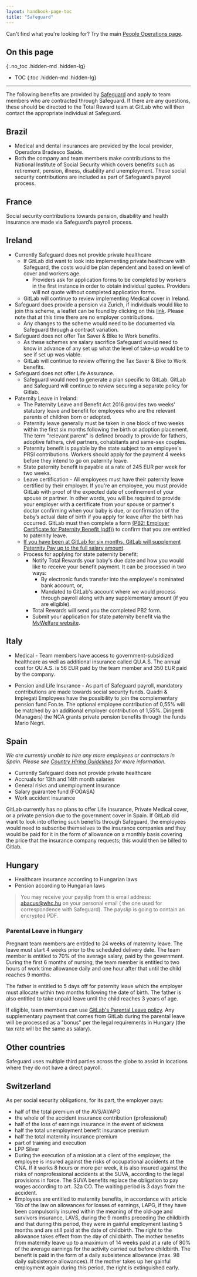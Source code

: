 ```yaml
---
layout: handbook-page-toc
title: "Safeguard"
---
```


Can't find what you're looking for? Try the main [People Operations page](/handbook/people-group/).

## On this page
{:.no_toc .hidden-md .hidden-lg}

- TOC
{:toc .hidden-md .hidden-lg}

----

The following benefits are provided by [Safeguard](https://www.safeguardglobal.com/) and apply to team members who are contracted through Safeguard. If there are any questions, these should be directed to the Total Reward team at GitLab who will then contact the appropriate individual at Safeguard.

## Brazil
* Medical and dental insurances are provided by the local provider, Operadora Bradesco Saúde.
* Both the company and team members make contributions to the National Institute of Social Security which covers benefits such as retirement, pension, illness, disability and unemployment. These social security contributions are included as part of Safeguard’s payroll process.

## France
Social security contributions towards pension, disability and health insurance are made via Safeguard’s payroll process.

## Ireland

- Currently Safeguard does not provide private healthcare
  * If GitLab did want to look into implementing private healthcare with Safeguard, the costs would be plan dependent and based on level of cover and workers age.
    - Providers ask for application forms to be completed by workers in the first instance in order to obtain individual quotes. Providers will not quote without completed application forms.
  * GitLab will continue to review implementing Medical cover in Ireland.
- Safeguard does provide a pension via Zurich, if individuals would like to join this scheme, a leaflet can be found by clicking on this [link](https://drive.google.com/file/d/1GRasMwjchtKSw4ZkPJNJsiCjAU-MOsNH/view?usp=sharing). Please note that at this time there are no employer contributions.
  * Any changes to the scheme would need to be documented via Safeguard through a contract variation.
- Safeguard does not offer Tax Saver & Bike to Work benefits.
  * As these schemes are salary sacrifice Safeguard would need to know in advance of any set up what the level of take-up would be to see if set up was viable.
  * GitLab will continue to review offering the Tax Saver & Bike to Work benefits.
- Safeguard does not offer Life Assurance.
  * Safeguard would need to generate a plan specific to GitLab. GitLab and Safeguard will continue to review securing a separate policy for Gitlab.
- Paternity Leave in Ireland:
  *  The Paternity Leave and Benefit Act 2016 provides two weeks' statutory leave and benefit for employees who are the relevant parents of children born or adopted.
  *  Paternity leave generally must be taken in one block of two weeks within the first six months following the birth or adoption placement. The term "relevant parent" is defined broadly to provide for fathers, adoptive fathers, civil partners, cohabitants and same-sex couples.
  *  Paternity benefit is payable by the state subject to an employee's PRSI contributions. Workers should apply for the payment 4 weeks before they intend to go on paternity leave.
  *  State paternity benefit is payable at a rate of 245 EUR per week for two weeks.
  *  Leave certification - All employees must have their paternity leave certified by their employer. If you're an employee, you must provide GitLab with proof of the expected date of confinement of your spouse or partner. In other words, you will be required to provide your employer with a certificate from your spouse or partner's doctor confirming when your baby is due, or confirmation of the baby’s actual date of birth if you apply for leave after the birth has occurred. GitLab must then complete a form [(PB2: Employer Certificate for Paternity Benefit (pdf))](http://www.welfare.ie/en/pdf/PB2.pdf) to confirm that you are entitled to paternity leave.
  *  [If you have been at GitLab for six months, GitLab will supplement Paternity Pay up to the full salary amount](/handbook/total-rewards/benefits/general-and-entity-benefits/#parental-leave).
  * Process for applying for state paternity benefit:
    * Notify Total Rewards your baby's due date and how you would like to receive your benefit payment. It can be processed in two ways:
       *  By electronic funds transfer into the employee's nominated bank account, or,
       *  Mandated to GitLab's account where we would process through payroll along with any supplementary amount (if you are eligible).
    * Total Rewards will send you the completed PB2 form.
    * Submit your application for state paternity benefit via the [MyWelfare website](https://services.mywelfare.ie/en/topics/parents-children-family/). 

## Italy
* Medical - Team members have access to government-subsidized healthcare as well as additional insurance called QU.A.S. The annual cost for QU.A.S. is 56 EUR paid by the team member and 350 EUR paid by the company.

* Pension and Life Insurance - As part of Safeguard payroll, mandatory contributions are made towards social security funds.
Quadri & Impiegati Employees have the possibility to join the complementary pension fund Fon.te. The optional employee contribution of 0,55% will be matched by an additional employer contribution of 1,55%. Dirigenti (Managers) the NCA grants private pension benefits through the funds Mario Negri.


## Spain

_We are currently unable to hire any more employees or contractors in Spain. Please see [Country Hiring Guidelines](/jobs/faq/#country-hiring-guidelines) for more information._

- Currently Safeguard does not provide private healthcare
- Accruals for 13th and 14th month salaries
- General risks and unemployment insurance
- Salary guarantee fund (FOGASA)
- Work accident insurance

 GitLab currently has no plans to offer Life Insurance, Private Medical cover, or a private pension due to the government cover in Spain. If GitLab did want to look into offering such benefits through Safeguard, the employees would need to subscribe themselves to the insurance companies and they would be paid for it in the form of allowance on a monthly basis covering the price that the insurance company requests; this would then be billed to Gitlab.

## Hungary

- Healthcare insurance according to Hungarian laws
- Pension according to Hungarian laws

> You may receive your payslip from this email address: abacus@whc.hu on your personal email ( the one used for correspondence with Safeguard). The payslip is going to contain an encrypted PDF.

### Parental Leave in Hungary

Pregnant team members are entitled to 24 weeks of maternity leave. The leave must start 4 weeks prior to the scheduled delivery date. The team member is entitled to 70% of the average salary, paid by the government. During the first 6 months of nursing, the team member is entitled to two hours of work time allowance daily and one hour after that until the child reaches 9 months.

The father is entitled to 5 days off for paternity leave which the employer must allocate within two months following the date of birth. The father is also entitled to take unpaid leave until the child reaches 3 years of age.

If eligible, team members can use [GitLab's Parental Leave policy](/handbook/total-rewards/benefits/general-and-entity-benefits/#parental-leave). Any supplementary payment that comes from GitLab during the parental leave will be processed as a "bonus" per the legal requirements in Hungary (the tax rate will be the same as salary).

## Other countries

Safeguard uses multiple third parties across the globe to assist in locations where they do not have a direct payroll.


## Switzerland

As per social security obligations, for its part, the employer pays:
- half of the total premium of the AVS/AI/APG
- the whole of the accident insurance contribution (professional)
- half of the loss of earnings insurance in the event of sickness
- half the total unemployment benefit insurance premium
- half the total maternity insurance premium
- part of training and execution
- LPP Silver
- During the execution of a mission at a client of the employer, the employee is insured against the risks of occupational accidents at the CNA. If it works 8 hours or more per week, it is also insured against the risks of nonprofessional accidents at the SUVA, according to the legal provisions in force. The SUVA benefits replace the obligation to pay wages according to art. 32a CO. The waiting period is 3 days from the accident.
- Employees are entitled to maternity benefits, in accordance with article 16b of the law on allowances for losses of earnings, LAPG, if they have been compulsorily insured within the meaning of the old-age and survivors insurance, LAVS, during the 9 months preceding the childbirth and that during this period, they were in gainful employment lasting 5 months and are still paid at the date of childbirth. The right to the allowance takes effect from the day of childbirth. The mother benefits from maternity leave up to a maximum of 14 weeks paid at a rate of 80% of the average earnings for the activity carried out before childbirth. The benefit is paid in the form of a daily subsistence allowance (max. 98 daily subsistence allowances). If the mother takes up her gainful employment again during this period, the right is extinguished early.
